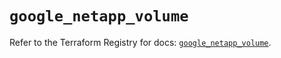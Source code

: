 # `google_netapp_volume`

Refer to the Terraform Registry for docs: [`google_netapp_volume`](https://registry.terraform.io/providers/hashicorp/google/6.42.0/docs/resources/netapp_volume).
